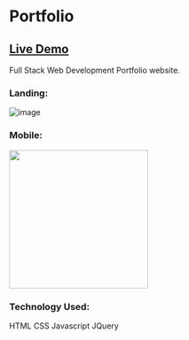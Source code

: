 # Portfolio

## [Live Demo](https://gilliganl.github.io/portfolio/)

Full Stack Web Development Portfolio website. 

### Landing:
![image](https://s3-us-west-1.amazonaws.com/tailored-knits-repository/Portfolio_Landing.png)

### Mobile:
<img src='https://s3-us-west-1.amazonaws.com/tailored-knits-repository/Portfolio_Landing_Mobile.png' width='250px' />

### Technology Used:

HTML
CSS
Javascript
JQuery
